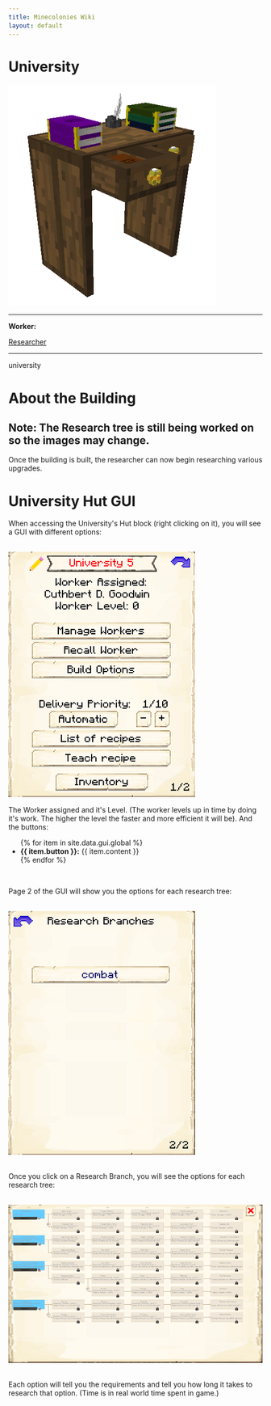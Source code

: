 ```yaml
---
title: Minecolonies Wiki
layout: default
---
```

# University

<div class="infobox box text-center">
    <img src="../../assets/images/buildings/university.png" alt="University's Hut" />
    <hr />
    <div class="row section-text text-left">
        <div class="col">
        <p><strong>Worker:</strong></p>
        </div>
        <div class="col">
        <p><a href="../workers/researcher">Researcher</a></p>
        </div>
    </div>
    <hr />
    <recipe>university</recipe>
</div>

# About the Building

## Note: The Research tree is still being worked on so the images may change.

Once the building is built, the researcher can now begin researching various upgrades. 

# University Hut GUI

When accessing the University's Hut block (right clicking on it), you will see a GUI with different options:

<br>
<div class="row">
  <div class="col-sm-12 col-md">
    <img src="../../assets/images/gui/universitygui1.png" class="img-fluid mx-auto" alt="University GUI">
  </div>
  <div class="col-sm-12 col-md">
    <p>The Worker assigned and it's Level. (The worker levels up in time by doing it's work. The higher the level the faster and more efficient it will be). And the buttons:</p>
    <ul>
      {% for item in site.data.gui.global %}
        <li><strong>{{ item.button }}:</strong> {{ item.content }}</li>
      {% endfor %}
    </ul>
  </div>
</div>
<br>

Page 2 of the GUI will show you the options for each research tree:

<br>

<div class="row">
  <div class="col-sm-12 col-md">
    <img src="../../assets/images/gui/universitygui2.png" class="img-fluid mx-auto" alt="University GUI Page 2">
  </div>
  <div class="col-sm-12 col-md">
</div>
    
<br>
    
Once you click on a Research Branch, you will see the options for each research tree:

<br>

<div class="col-sm-12 col-md">
  <img src="../../assets/images/gui/universitygui3.png" class="img-fluid mx-auto" alt="University GUI Page 3">
</div>

<br>

Each option will tell you the requirements and tell you how long it takes to research that option. (Time is in real world time spent in game.)

